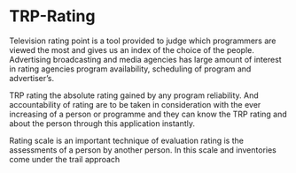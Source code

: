 # TRP-Rating


  Television rating point is a tool provided to judge which programmers are viewed the most and gives us an index of the choice of the people. Advertising broadcasting and media agencies has large amount of interest in rating agencies program availability, scheduling of program and advertiser’s.    
         
  TRP rating the absolute rating gained by any program reliability. And accountability of rating are to be taken in consideration with the ever increasing of a person or programme and they can know the TRP rating and about the person through this application instantly.                

  Rating scale is an important technique of evaluation rating is the assessments of a person by another person. In this scale and inventories come under the trail approach
